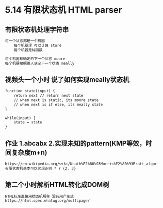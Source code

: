 # 5.14 有限状态机 HTML parser
## 有限状态机处理字符串
```md
每一个状态都是一个机器
    每个机器理 可以计算 store
    每个机器是纯函数

每个机器有确定的下一个状态 moore
每个机器根据输入决定下一个状态 meally
```
## 视频头一个小时 说了如何实现meally状态机
```md
function state(input) {
    return next // return next state
    // when next is static, its moore state
    // when next is if else, its meally state
}

while(input) {
    state = state
}
```
## 作业 1.abcabx 2.实现未知的pattern(KMP等效，时间复杂度m+n)
```md
https://en.wikipedia.org/wiki/Knuth%E2%80%93Morris%E2%80%93Pratt_algorithm
有限状态机基本可以实现正则 * ? {2, 3}
```
## 第二个小时解析HTML转化成DOM树
```md
HTML标准直接用状态机解释 没有用产生式
https://html.spec.whatwg.org/multipage/
```
